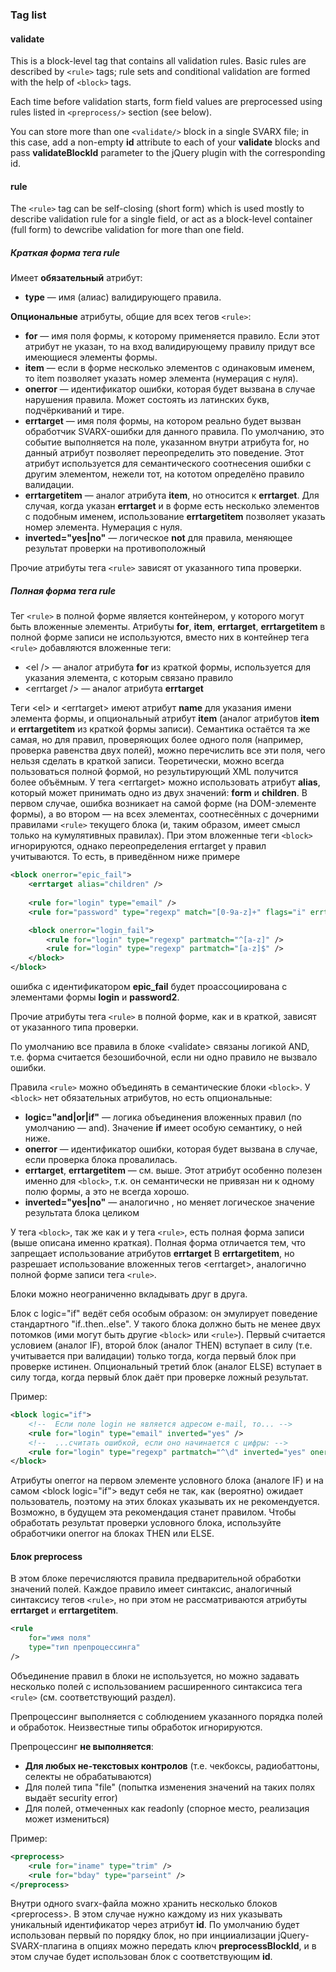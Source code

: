 ### Tag list ###
#### validate ####
This is a block-level tag that contains all validation rules.
Basic rules are described by `<rule>` tags; rule sets and conditional validation are formed with the help of `<block>` tags.

Each time before validation starts, form field values are preprocessed using rules listed in `<preprocess/>` section (see below).

You can store more than one `<validate/>` block in a single SVARX file; in this case, add a non-empty **id** attribute to each of your **validate** blocks and pass **validateBlockId** parameter to the jQuery plugin with the corresponding id.

#### rule ####
The `<rule>` tag can be self-closing (short form) which is used mostly to describe validation rule for a single field, or act as a block-level container (full form) to dewcribe validation for more than one field.

##### Краткая форма тега rule #####
Имеет **обязательный** атрибут:

* **type** — имя (алиас) валидирующего правила.

**Опциональные** атрибуты, общие для всех тегов `<rule>`:

* **for** — имя поля формы, к которому применяется правило. Если этот атрибут не указан, то на вход валидирующему правилу придут все имеющиеся элементы формы.
* **item** — если в форме несколько элементов с одинаковым именем, то item позволяет указать номер элемента (нумерация с нуля).
* **onerror** — идентификатор ошибки, которая будет вызвана в случае нарушения правила. Может состоять из латинских букв, подчёркиваний и тире.
* **errtarget** — имя поля формы, на котором реально будет вызван обработчик SVARX-ошибки для данного правила. По умолчанию, это событие выполняется на поле, указанном внутри атрибута for, но данный атрибут позволяет переопределить это поведение. Этот атрибут используется для семантического соотнесения ошибки с другим элементом, нежели тот, на кототом определёно правило валидации.
* **errtargetitem** — аналог атрибута **item**, но относится к **errtarget**. Для случая, когда указан **errtarget** и в форме есть несколько элементов с подобным именем, использование **errtargetitem** позволяет указать номер элемента. Нумерация с нуля.
* **inverted="yes|no"** — логическое **not** для правила, меняющее результат проверки на противоположный

Прочие атрибуты тега `<rule>` зависят от указанного типа проверки.

##### Полная форма тега rule #####
Тег `<rule>` в полной форме является контейнером, у которого могут быть вложенные элементы.
Атрибуты **for**, **item**, **errtarget**, **errtargetitem** в полной форме записи не используются, вместо них в контейнер тега `<rule>` добавляются вложенные теги:

* &lt;el /&gt; — аналог атрибута **for** из краткой формы, используется для указания элемента, с которым связано правило
* &lt;errtarget /&gt; — аналог атрибута **errtarget**

Теги &lt;el&gt; и &lt;errtarget&gt; имеют атрибут **name** для указания имени элемента формы, и опциональный атрибут **item** (аналог атрибутов **item** и **errtargetitem** из краткой формы записи). Семантика остаётся та же самая, но для правил, проверяющих более одного поля (например, проверка равенства двух полей), можно перечислить все эти поля, чего нельзя сделать в краткой записи. Теоретически, можно всегда пользоваться полной формой, но результирующий XML получится более объёмным.
У тега &lt;errtarget&gt; можно использовать атрибут **alias**, который может принимать одно из двух значений: **form** и **children**.
В первом случае, ошибка возникает на самой форме (на DOM-элементе формы), а во втором — на всех элементах, соотнесённых с дочерними правилами `<rule>` текущего блока (и, таким образом, имеет смысл только на кумулятивных правилах).
При этом вложенные теги `<block>` игнорируются, однако переопределения errtarget у правил учитываются.
То есть, в приведённом ниже примере

```xml
<block onerror="epic_fail">
    <errtarget alias="children" />
    
    <rule for="login" type="email" />
    <rule for="password" type="regexp" match="[0-9a-z]+" flags="i" errtarget="password2" />

    <block onerror="login_fail">
        <rule for="login" type="regexp" partmatch="^[a-z]" />
        <rule for="login" type="regexp" partmatch="[a-z]$" />
    </block>
</block>
```
ошибка с идентификатором **epic_fail** будет проассоциирована с элементами формы **login** и **password2**.

Прочие атрибуты тега `<rule>` в полной форме, как и в краткой, зависят от указанного типа проверки.

По умолчанию все правила в блоке &lt;validate&gt; связаны логикой AND, т.е. форма считается безошибочной, если ни одно правило не вызвало ошибки.

Правила `<rule>` можно объединять в семантические блоки `<block>`. У `<block>` нет обязательных атрибутов, но есть опциональные:

* **logic="and|or|if"** — логика объединения вложенных правил <rule> (по умолчанию — and). Значение **if** имеет особую семантику, о ней ниже.
* **onerror**  — идентификатор ошибки, которая будет вызвана в случае, если проверка блока провалилась.
* **errtarget**, **errtargetitem** — см. выше. Этот атрибут особенно полезен именно для `<block>`, т.к. он семантически не привязан ни к одному полю формы, а это не всегда хорошо.
* **inverted="yes|no"**  — аналогично <rule>, но меняет логическое значение результата блока целиком 

У тега `<block>`, так же как и у тега `<rule>`, есть полная форма записи (выше описана именно краткая). Полная форма отличается тем, что запрещает использование атрибутов **errtarget** B **errtargetitem**, но разрешает использование вложенных тегов &lt;errtarget&gt;, аналогично полной форме записи тега `<rule>`.

Блоки можно неограниченно вкладывать друг в друга.

Блок с logic="if" ведёт себя особым образом: он эмулирует поведение стандартного "if..then..else". У такого блока должно быть не менее двух потомков (ими могут быть другие `<block>` или `<rule>`). Первый считается условием (аналог IF), второй блок (аналог THEN) вступает в силу (т.е. учитывается при валидации) только тогда, когда первый блок при проверке истинен. Опциональный третий блок (аналог ELSE) вступает в силу тогда, когда первый блок даёт при проверке ложный результат.

Пример:

```xml
<block logic="if">
    <!--  Если поле login не является адресом e-mail, то... -->
    <rule for="login" type="email" inverted="yes" />
    <!--  ...считать ошибкой, если оно начинается с цифры: -->
    <rule for="login" type="regexp" partmatch="^\d" inverted="yes" onerror="login_start_digit" />
</block>
```

Атрибуты onerror на первом элементе условного блока (аналоге IF) и на самом &lt;block logic=&quot;if&quot;&gt; ведут себя не так, как (вероятно) ожидает пользователь, поэтому на этих блоках указывать их не рекомендуется. Возможно, в будущем эта рекомендация станет правилом. Чтобы обработать результат проверки условного блока, используйте обработчики onerror на блоках THEN или ELSE.

#### Блок preprocess ####
В этом блоке перечисляются правила предварительной обработки значений полей. Каждое правило имеет синтаксис, аналогичный синтаксису тегов `<rule>`, но при этом не рассматриваются атрибуты **errtarget** и **errtargetitem**.


```xml
<rule
    for="имя поля"
    type="тип препроцессинга"
/>

```
Объединение правил в блоки не используется, но можно задавать несколько полей с использованием расширенного синтаксиса тега `<rule>` (см. соответствующий раздел).

Препроцессинг выполняется с соблюдением указанного порядка полей и обработок.
Неизвестные типы обработок игнорируются.

Препроцессинг **не выполняется**:

* **Для любых не-текстовых контролов** (т.е. чекбоксы, радиобаттоны, селекты не обрабатываются)
* Для полей типа "file" (попытка изменения значений на таких полях выдаёт security error)
* Для полей, отмеченных как readonly (спорное место, реализация может измениться)

Пример:

```xml
<preprocess>
    <rule for="iname" type="trim" />
    <rule for="bday" type="parseint" />
</preprocess>

```

Внутри одного svarx-файла можно хранить несколько блоков &lt;preprocess&gt;. В этом случае нужно каждому из них указывать уникальный идентификатор через атрибут **id**.
По умолчанию будет использован первый по порядку блок, но при инцииализации jQuery-SVARX-плагина в опциях можно передать ключ **preprocessBlockId**, и в этом случае будет использован блок с соответствующим **id**.
